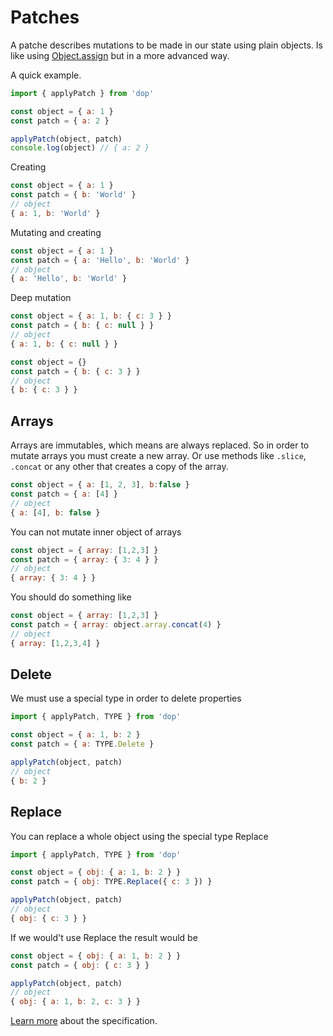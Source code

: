 # Patches

A patche describes mutations to be made in our state using plain objects. Is like using [Object.assign](https://developer.mozilla.org/en-US/docs/Web/JavaScript/Reference/Global_Objects/Object/assign) but in a more advanced way. 

A quick example.

```js
import { applyPatch } from 'dop'

const object = { a: 1 }
const patch = { a: 2 }

applyPatch(object, patch)
console.log(object) // { a: 2 }
```

Creating

```js
const object = { a: 1 }
const patch = { b: 'World' }
// object
{ a: 1, b: 'World' }
```

Mutating and creating

```js
const object = { a: 1 }
const patch = { a: 'Hello', b: 'World' }
// object
{ a: 'Hello', b: 'World' }
```

Deep mutation

```js
const object = { a: 1, b: { c: 3 } }
const patch = { b: { c: null } }
// object
{ a: 1, b: { c: null } }
```

```js
const object = {}
const patch = { b: { c: 3 } }
// object
{ b: { c: 3 } }
```

## Arrays

Arrays are immutables, which means are always replaced. So in order to mutate arrays you must create a new array. Or use methods like `.slice`, `.concat` or any other that creates a copy of the array. 

```js
const object = { a: [1, 2, 3], b:false }
const patch = { a: [4] }
// object
{ a: [4], b: false }
```

You can not mutate inner object of arrays

```js
const object = { array: [1,2,3] }
const patch = { array: { 3: 4 } }
// object
{ array: { 3: 4 } }
```

You should do something like

```js
const object = { array: [1,2,3] }
const patch = { array: object.array.concat(4) }
// object
{ array: [1,2,3,4] }
```



## Delete

We must use a special type in order to delete properties

```js
import { applyPatch, TYPE } from 'dop'

const object = { a: 1, b: 2 }
const patch = { a: TYPE.Delete }

applyPatch(object, patch)
// object
{ b: 2 }
```

## Replace

You can replace a whole object using the special type Replace

```js
import { applyPatch, TYPE } from 'dop'

const object = { obj: { a: 1, b: 2 } }
const patch = { obj: TYPE.Replace({ c: 3 }) }

applyPatch(object, patch)
// object
{ obj: { c: 3 } }
```

If we would't use Replace the result would be

```js
const object = { obj: { a: 1, b: 2 } }
const patch = { obj: { c: 3 } }

applyPatch(object, patch)
// object
{ obj: { a: 1, b: 2, c: 3 } }
```

[Learn more](https://github.com/DistributedObjectProtocol/protocol#Patches) about the specification.